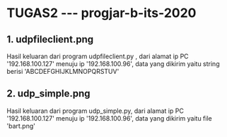 # TUGAS2 --- progjar-b-its-2020

## 1. udpfileclient.png
Hasil keluaran dari program udpfileclient.py , dari alamat ip PC '192.168.100.127' menuju ip '192.168.100.96', data yang dikirim yaitu string berisi 'ABCDEFGHIJKLMNOPQRSTUV'

## 2. udp_simple.png
Hasil keluaran dari program udp_simple.py, dari alamat ip PC '192.168.100.127' menuju ip '192.168.100.96', data yang dikirim yaitu file 'bart.png'
